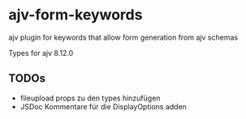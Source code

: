 # ajv-form-keywords
ajv plugin for keywords that allow form generation from ajv schemas

Types for ajv 8.12.0


## TODOs
- fileupload props zu den types hinzufügen
- JSDoc Kommentare für die DisplayOptions adden
